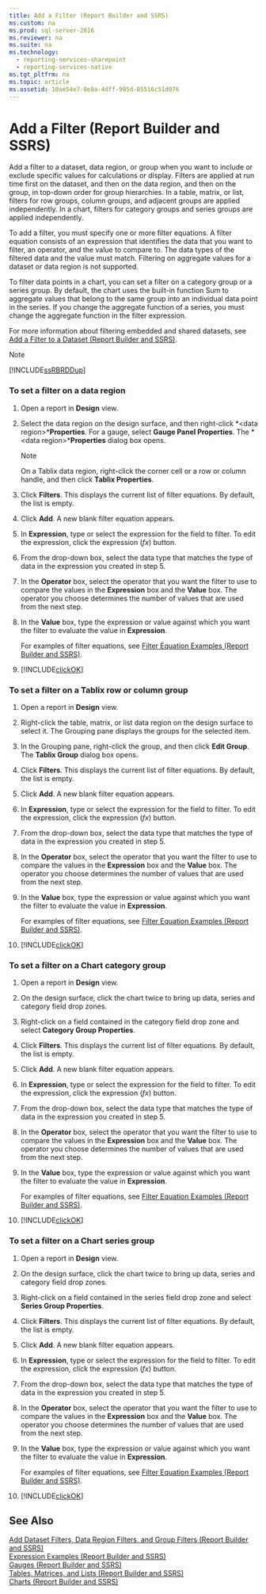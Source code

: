 ```yaml
---
title: Add a Filter (Report Builder and SSRS)
ms.custom: na
ms.prod: sql-server-2016
ms.reviewer: na
ms.suite: na
ms.technology: 
  - reporting-services-sharepoint
  - reporting-services-native
ms.tgt_pltfrm: na
ms.topic: article
ms.assetid: 10ae54e7-0e8a-4dff-995d-05516c51d076
---
```

# Add a Filter (Report Builder and SSRS)
  Add a filter to a dataset, data region, or group when you want to include or exclude specific values for calculations or display. Filters are applied at run time first on the dataset, and then on the data region, and then on the group, in top\-down order for group hierarchies. In a table, matrix, or list, filters for row groups, column groups, and adjacent groups are applied independently. In a chart, filters for category groups and series groups are applied independently.  
  
 To add a filter, you must specify one or more filter equations. A filter equation consists of an expression that identifies the data that you want to filter, an operator, and the value to compare to. The data types of the filtered data and the value must match. Filtering on aggregate values for a dataset or data region is not supported.  
  
 To filter data points in a chart, you can set a filter on a category group or a series group. By default, the chart uses the built\-in function Sum to aggregate values that belong to the same group into an individual data point in the series. If you change the aggregate function of a series, you must change the aggregate function in the filter expression.  
  
 For more information about filtering embedded and shared datasets, see [Add a Filter to a Dataset &#40;Report Builder and SSRS&#41;](../../Topics/TopicNameContainA/Add-a-Filter-to-a-Dataset--Report-Builder-and-SSRS-.md).  
  
> [!NOTE]  
>  [!INCLUDE[ssRBRDDup](../../Token/Other/ssRBRDDup_md.md)]  
  
### To set a filter on a data region  
  
1.  Open a report in **Design** view.  
  
2.  Select the data region on the design surface, and then right\-click *\<data region\>***Properties**. For a gauge, select **Gauge Panel Properties**. The *\<data region\>***Properties** dialog box opens.  
  
    > [!NOTE]  
    >  On a Tablix data region, right\-click the corner cell or a row or column handle, and then click **Tablix Properties**.  
  
3.  Click **Filters**. This displays the current list of filter equations. By default, the list is empty.  
  
4.  Click **Add**. A new blank filter equation appears.  
  
5.  In **Expression**, type or select the expression for the field to filter. To edit the expression, click the expression \(*fx*\) button.  
  
6.  From the drop\-down box, select the data type that matches the type of data in the expression you created in step 5.  
  
7.  In the **Operator** box, select the operator that you want the filter to use to compare the values in the **Expression** box and the **Value** box. The operator you choose determines the number of values that are used from the next step.  
  
8.  In the **Value** box, type the expression or value against which you want the filter to evaluate the value in **Expression**.  
  
     For examples of filter equations, see [Filter Equation Examples &#40;Report Builder and SSRS&#41;](../../Topics/TopicNameNotContainA/Filter-Equation-Examples--Report-Builder-and-SSRS-.md).  
  
9. [!INCLUDE[clickOK](../../Token/Other/clickOK_md.md)]  
  
### To set a filter on a Tablix row or column group  
  
1.  Open a report in **Design** view.  
  
2.  Right\-click the table, matrix, or list data region on the design surface to select it. The Grouping pane displays the groups for the selected item.  
  
3.  In the Grouping pane, right\-click the group, and then click **Edit Group**. The **Tablix Group** dialog box opens.  
  
4.  Click **Filters**. This displays the current list of filter equations. By default, the list is empty.  
  
5.  Click **Add**. A new blank filter equation appears.  
  
6.  In **Expression**, type or select the expression for the field to filter. To edit the expression, click the expression \(*fx*\) button.  
  
7.  From the drop\-down box, select the data type that matches the type of data in the expression you created in step 5.  
  
8.  In the **Operator** box, select the operator that you want the filter to use to compare the values in the **Expression** box and the **Value** box. The operator you choose determines the number of values that are used from the next step.  
  
9. In the **Value** box, type the expression or value against which you want the filter to evaluate the value in **Expression**.  
  
     For examples of filter equations, see [Filter Equation Examples &#40;Report Builder and SSRS&#41;](../../Topics/TopicNameNotContainA/Filter-Equation-Examples--Report-Builder-and-SSRS-.md).  
  
10. [!INCLUDE[clickOK](../../Token/Other/clickOK_md.md)]  
  
### To set a filter on a Chart category group  
  
1.  Open a report in **Design** view.  
  
2.  On the design surface, click the chart twice to bring up data, series and category field drop zones.  
  
3.  Right\-click on a field contained in the category field drop zone and select **Category Group Properties**.  
  
4.  Click **Filters**. This displays the current list of filter equations. By default, the list is empty.  
  
5.  Click **Add**. A new blank filter equation appears.  
  
6.  In **Expression**, type or select the expression for the field to filter. To edit the expression, click the expression \(*fx*\) button.  
  
7.  From the drop\-down box, select the data type that matches the type of data in the expression you created in step 5.  
  
8.  In the **Operator** box, select the operator that you want the filter to use to compare the values in the **Expression** box and the **Value** box. The operator you choose determines the number of values that are used from the next step.  
  
9. In the **Value** box, type the expression or value against which you want the filter to evaluate the value in **Expression**.  
  
     For examples of filter equations, see [Filter Equation Examples &#40;Report Builder and SSRS&#41;](../../Topics/TopicNameNotContainA/Filter-Equation-Examples--Report-Builder-and-SSRS-.md).  
  
10. [!INCLUDE[clickOK](../../Token/Other/clickOK_md.md)]  
  
### To set a filter on a Chart series group  
  
1.  Open a report in **Design** view.  
  
2.  On the design surface, click the chart twice to bring up data, series and category field drop zones.  
  
3.  Right\-click on a field contained in the series field drop zone and select **Series Group Properties**.  
  
4.  Click **Filters**. This displays the current list of filter equations. By default, the list is empty.  
  
5.  Click **Add**. A new blank filter equation appears.  
  
6.  In **Expression**, type or select the expression for the field to filter. To edit the expression, click the expression \(*fx*\) button.  
  
7.  From the drop\-down box, select the data type that matches the type of data in the expression you created in step 5.  
  
8.  In the **Operator** box, select the operator that you want the filter to use to compare the values in the **Expression** box and the **Value** box. The operator you choose determines the number of values that are used from the next step.  
  
9. In the **Value** box, type the expression or value against which you want the filter to evaluate the value in **Expression**.  
  
     For examples of filter equations, see [Filter Equation Examples &#40;Report Builder and SSRS&#41;](../../Topics/TopicNameNotContainA/Filter-Equation-Examples--Report-Builder-and-SSRS-.md).  
  
10. [!INCLUDE[clickOK](../../Token/Other/clickOK_md.md)]  
  
## See Also  
 [Add Dataset Filters, Data Region Filters, and Group Filters &#40;Report Builder and SSRS&#41;](../../Topics/TopicNameNotContainA/Add-Dataset-Filters--Data-Region-Filters--and-Group-Filters--Report-Builder-and-SSRS-.md)   
 [Expression Examples &#40;Report Builder and SSRS&#41;](../../Topics/TopicNameNotContainA/Expression-Examples--Report-Builder-and-SSRS-.md)   
 [Gauges &#40;Report Builder and SSRS&#41;](../../Topics/TopicNameNotContainA/Gauges--Report-Builder-and-SSRS-.md)   
 [Tables, Matrices, and Lists &#40;Report Builder and SSRS&#41;](../../Topics/TopicNameNotContainA/Tables--Matrices--and-Lists--Report-Builder-and-SSRS-.md)   
 [Charts &#40;Report Builder and SSRS&#41;](../../Topics/TopicNameNotContainA/Charts--Report-Builder-and-SSRS-.md)  
  
  